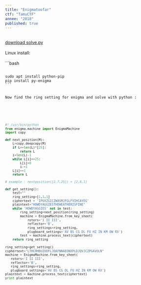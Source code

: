 ```yaml
---
title: "Enigmatoofar"
ctf: "TamuCTF"
annee: "2018"
published: true
---
```


<br />
<a href="/writeup-scripts/2017-2018/TamuCTF/enigmatoofar/solve.py">download solve.py</a>
<br />
<br />
Linux install:
<br />
<br />
```bash
<pre><code class="hljs bash">
sudo apt install python-pip
pip install py-enigma
```

Now find the ring setting for enigma and solve with python :
<br />
<br />
```python

#! /usr/bin/python
from enigma.machine import EnigmaMachine
import copy

def next_position(M):
    L=copy.deepcopy(M)
    if L==len(L)*[25]:
        return L
    i=len(L)-1
    while L[i]==25:
        L[i]=0
        i-=1
    L[i]+=1
    return L

# example : nextposition([2,7,25]) = [2,8,1]

def get_setting():
    test=""
    ring_setting=[1,1,1]
    ciphertext = 'IPUXZGICZWASMJFGLFVIHCAYEG'
    plaintext="HOWDYAGGIESTHEWEATHERISFINE"
    while 'HOWDYAGGIES' not in test:
        ring_setting=next_position(ring_setting)
        machine = EnigmaMachine.from_key_sheet(
            rotors='I II III',
            reflector='B',
            ring_settings=ring_setting,
            plugboard_settings='AV BS CG DL FU HZ IN KM OW RX')
        test = machine.process_text(ciphertext)
    return ring_setting
    
ring_setting=get_setting()
ciphertext="LTHCHHBUZODFLJOAFNNAEONXPLDJQVJCZPGAVOLN"
machine = EnigmaMachine.from_key_sheet(
   rotors='I II III',
   reflector='B',
   ring_settings=ring_setting,
   plugboard_settings='AV BS CG DL FU HZ IN KM OW RX')
plaintext = machine.process_text(ciphertext)   
print plaintext
```
